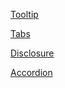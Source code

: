 
[Tooltip](https://www.w3.org/WAI/ARIA/apg/patterns/tooltip/)

[Tabs](https://www.w3.org/WAI/ARIA/apg/patterns/tabpanel/)

[Disclosure](https://www.w3.org/WAI/ARIA/apg/patterns/disclosure/)

[Accordion](https://www.w3.org/WAI/ARIA/apg/patterns/accordion/)
